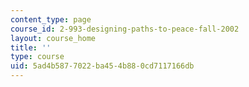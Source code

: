 ```yaml
---
content_type: page
course_id: 2-993-designing-paths-to-peace-fall-2002
layout: course_home
title: ''
type: course
uid: 5ad4b587-7022-ba45-4b88-0cd7117166db
---
```

